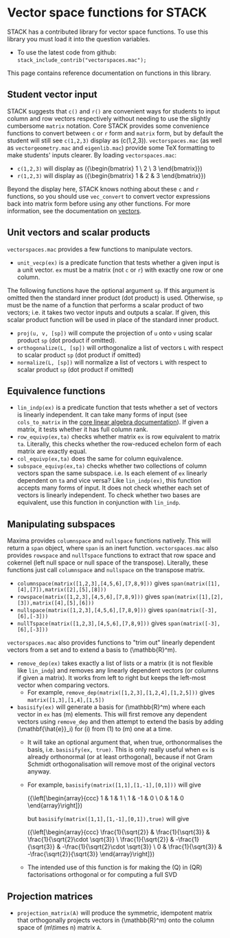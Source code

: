 # Vector space functions for STACK

STACK has a contributed library for vector space functions.  To use this library you must load it into the question variables.

* To use the latest code from github: `stack_include_contrib("vectorspaces.mac");`

This page contains reference documentation on functions in this library.

## Student vector input

STACK suggests that `c()` and `r()` are convenient ways for students to input column and row vectors respectively without needing to use the slightly cumbersome `matrix` notation. Core STACK provides some convenience functions to convert between `c` or `r` form and `matrix` form, but by default the student will still see `c(1,2,3)` display as \(c(1,2,3)\). `vectorspaces.mac` (as well as `vectorgeometry.mac` and `eigenlib.mac`) provide some TeX formatting to make students' inputs clearer. By loading `vectorspaces.mac`: 

* `c(1,2,3)` will display as \({\begin{bmatrix} 1 \\ 2 \\ 3 \end{bmatrix}}\)
* `r(1,2,3)` will display as \({\begin{bmatrix} 1 & 2 & 3 \end{bmatrix}}\)

Beyond the display here, STACK knows nothing about these `c` and `r` functions, so you should use `vec_convert` to convert vector expressions back into matrix form before using any other functions. For more information, see the documentation on [vectors](Vectors.md).

## Unit vectors and scalar products

`vectorspaces.mac` provides a few functions to manipulate vectors. 

* `unit_vecp(ex)` is a predicate function that tests whether a given input is a unit vector. `ex` must be a matrix (not `c` or `r`) with exactly one row or one column.

The following functions have the optional argument `sp`. If this argument is omitted then the standard inner product (dot product) is used. Otherwise, `sp` must be the name of a function that performs a scalar product of two vectors; i.e. it takes two vector inputs and outputs a scalar. If given, this scalar product function will be used in place of the standard inner product.
  
* `proj(u, v, [sp])` will compute the projection of `u` onto `v` using scalar product `sp` (dot product if omitted).
* `orthogonalize(L, [sp])` will orthogonalize a list of vectors `L` with respect to scalar product `sp` (dot product if omitted)
* `normalize(L, [sp])` will normalize a list of vectors `L` with respect to scalar product `sp` (dot product if omitted)

## Equivalence functions

* `lin_indp(ex)` is a predicate function that tests whether a set of vectors is linearly independent. It can take many forms of input (see `cols_to_matrix` in the [core linear algebra documentation](Linear_algebra_core.md)). If given a matrix, it tests whether it has full column rank.
* `row_equivp(ex,ta)` checks whether matrix `ex` is row equivalent to matrix `ta`. Literally, this checks whether the row-reduced echelon form of each matrix are exactly equal.
* `col_equivp(ex,ta)` does the same for column equivalence.
* `subspace_equivp(ex,ta)` checks whether two collections of column vectors span the same subspace. i.e. Is each element of `ex` linearly dependent on `ta` and vice versa? Like `lin_indp(ex)`, this function accepts many forms of input. It does not check whether each set of vectors is linearly independent. To check whether two bases are equivalent, use this function in conjunction with `lin_indp`.

## Manipulating subspaces

Maxima provides `columnspace` and `nullspace` functions natively. This will return a `span` object, where `span` is an inert function. `vectorspaces.mac` also provides `rowspace` and `nullTspace` functions to extract that row space and cokernel (left null space or null space of the transpose). Literally, these functions just call `columnspace` and `nullspace` on the transpose matrix.

* `columnspace(matrix([1,2,3],[4,5,6],[7,8,9]))` gives `span(matrix([1],[4],[7]),matrix([2],[5],[8]))`
* `rowspace(matrix([1,2,3],[4,5,6],[7,8,9]))` gives `span(matrix([1],[2],[3]),matrix([4],[5],[6]))`
* `nullspace(matrix([1,2,3],[4,5,6],[7,8,9]))` gives `span(matrix([-3],[6],[-3]))`
* `nullTspace(matrix([1,2,3],[4,5,6],[7,8,9]))` gives `span(matrix([-3],[6],[-3]))`

`vectorspaces.mac` also provides functions to "trim out" linearly dependent vectors from a set and to extend a basis to \(\mathbb{R}^m\).

* `remove_dep(ex)` takes exactly a list of lists or a matrix (it is not flexible like `lin_indp`) and removes any linearly dependent vectors (or columns if given a matrix). It works from left to right but keeps the left-most vector when comparing vectors.
  * For example, `remove_dep(matrix([1,2,3],[1,2,4],[1,2,5]))` gives `matrix([1,3],[1,4],[1,5])`
* `basisify(ex)` will generate a basis for \(\mathbb{R}^m\) where each vector in `ex` has \(m\) elements. This will first remove any dependent vectors using `remove_dep` and then attempt to extend the basis by adding \(\mathbf{\hat{e}}_i\) for \(i\) from \(1\) to \(m\) one at a time.
  * It will take an optional argument that, when true, orthonormalises the basis, i.e. `basisify(ex, true)`. This is only really useful when `ex` is already orthonormal (or at least orthogonal), because if not Gram Schmidt orthogonalisation will remove most of the original vectors anyway.
  * For example, `basisify(matrix([1,1],[1,-1],[0,1]))` will give

    \({\left[\begin{array}{ccc} 1 & 1 & 1 \\ 1 & -1 & 0 \\ 0 & 1 & 0 \end{array}\right]}\)

    but `basisify(matrix([1,1],[1,-1],[0,1]),true)` will give

    \({\left[\begin{array}{ccc} \frac{1}{\sqrt{2}} & \frac{1}{\sqrt{3}} & \frac{1}{\sqrt{2}\cdot \sqrt{3}} \\ \frac{1}{\sqrt{2}} & -\frac{1}{\sqrt{3}} & -\frac{1}{\sqrt{2}\cdot \sqrt{3}} \\ 0 & \frac{1}{\sqrt{3}} & -\frac{\sqrt{2}}{\sqrt{3}} \end{array}\right]}\)

  * The intended use of this function is for making the \(Q\) in \(QR\) factorisations orthogonal or for computing a full SVD
 
## Projection matrices

* `projection_matrix(A)` will produce the symmetric, idempotent matrix that orthogonally projects vectors in \(\mathbb{R}^m\) onto the column space of \(m\times n\) matrix `A`. 
